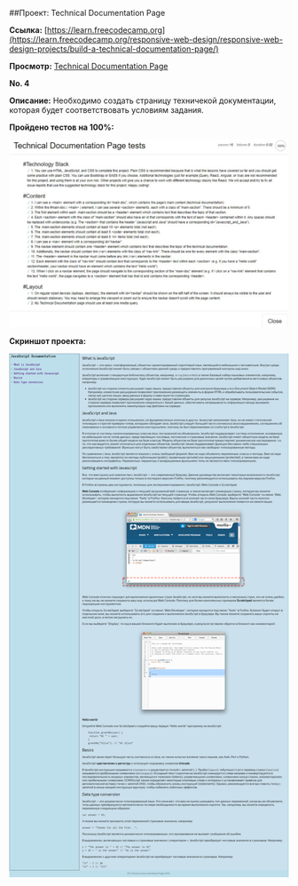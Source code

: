 ##Проект: Technical Documentation Page   

**Ссылка:** [https://learn.freecodecamp.org](https://learn.freecodecamp.org/responsive-web-design/responsive-web-design-projects/build-a-technical-documentation-page/)  

**Просмотр:** [Technical Documentation Page](https://raw.githack.com/tanderbull/frontend.lesson/master/work/day30/index.html)  

**No. 4**  

**Описание:** Необходимо создать страницу техничекой документации, которая будет соответствовать условиям задания.  



**Пройдено тестов на 100%:**  

![Tests](.doc/Screenshot_1.jpg)



**Скриншот проекта:**  

![Project](.doc/Screenshot_2.jpg)

